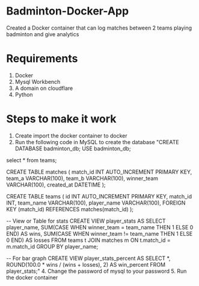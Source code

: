 # Badminton-Docker-App
Created a Docker container that can log matches between 2 teams playing badminton and give analytics

# Requirements
1. Docker
2. Mysql Workbench
3. A domain on cloudflare
4. Python

# Steps to make it work
1. Create import the docker container to docker
2. Run the following code in MySQL to create the database
   "CREATE DATABASE badminton_db;
USE badminton_db;

select * from teams;

CREATE TABLE matches (
    match_id INT AUTO_INCREMENT PRIMARY KEY,
    team_a VARCHAR(100),
    team_b VARCHAR(100),
    winner_team VARCHAR(100),
    created_at DATETIME
);

CREATE TABLE teams (
    id INT AUTO_INCREMENT PRIMARY KEY,
    match_id INT,
    team_name VARCHAR(100),
    player_name VARCHAR(100),
    FOREIGN KEY (match_id) REFERENCES matches(match_id)
);

-- View or Table for stats
CREATE VIEW player_stats AS
SELECT 
    player_name,
    SUM(CASE WHEN winner_team = team_name THEN 1 ELSE 0 END) AS wins,
    SUM(CASE WHEN winner_team != team_name THEN 1 ELSE 0 END) AS losses
FROM teams t
JOIN matches m ON t.match_id = m.match_id
GROUP BY player_name;

-- For bar graph
CREATE VIEW player_stats_percent AS
SELECT *,
       ROUND(100.0 * wins / (wins + losses), 2) AS win_percent
FROM player_stats;"
4. Change the password of mysql to your password
5. Run the docker container
